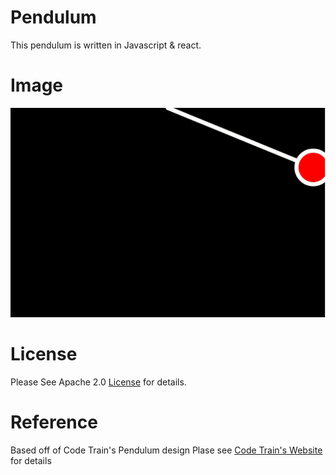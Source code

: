 # Pendulum
This pendulum is written in Javascript & react.

# Image
![Pendulum](./public/images/pendulum.gif)

# License
Please See Apache 2.0 [License](./LICENSE) for details.

# Reference
Based off of Code Train's Pendulum design Plase see [Code Train's Website](https://thecodingtrain.com/) for details